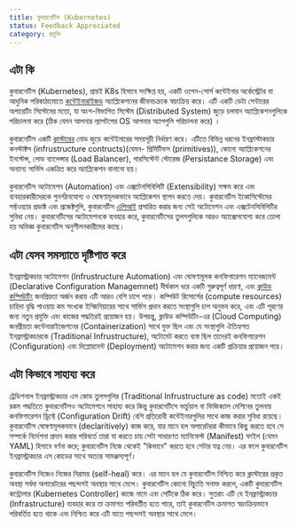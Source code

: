 ```yaml
---
title: কুবারনেটিস (Kubernetes)
status: Feedback Appreciated
category: প্রযুক্তি
---
```


## এটা কি

কুবারনেটিস (Kubernetes), প্রায়ই K8s হিসাবে সংক্ষিপ্ত হয়, একটি ওপেন-সোর্স কন্টেইনার অর্কেস্ট্রেটর যা আধুনিক পরিকাঠামোতে [কন্টেইনারাইজড](container.md) অ্যাপ্লিকেশনের জীবনচক্রকে স্বয়ংক্রিয় করে। এটি একটি ডেটা সেন্টারের অপারেটিং সিস্টেমের মতো, যা অংশ-বিভাগিত সিস্টেম (Distributed System) জুড়ে চলমান অ্যাপ্লিকেশনগুলিকে পরিচালনা করে (ঠিক যেমন আপনার ল্যাপটপের OS আপনার অ্যাপগুলি পরিচালনা করে) ‍।

কুবারনেটিস একটি [ক্লাস্টারের](cluster.md) নোড জুড়ে কন্টেইনারের সময়সূচী নির্ধারণ করে। এটিতে বিভিন্ন ধরনের ইনফ্রাস্টাকচার কনস্টাক্টস (infrustructure contructs)(যেমন- প্রিমিটিভস (primitives)), কোনো অ্যাপ্লিকেশনের ইনস্টেন্স, লোড ব্যালেন্সার (Load Balancer), পারসিস্টেন্ট স্টোরেজ (Persistance Storage) এবং অন্যান্য সার্ভিস একত্রিত করে অ্যাপ্লিকেশন বানানো হয়।

কুবারনেটিস অটোমেশন (Automation) এবং এক্সটেনসিবিলিটি (Extensibility) সক্ষম করে এবং ব্যবহারকারীদেরকে পুনর্গঠনযোগ্য ও ঘোষণামূলকভাবে অ্যাপ্লিকেশন স্থাপন করতে দেয়। কুবারনেটিস ইকোসিস্টেমের সফ্টওয়্যার প্রডাক্ট এবং প্রজেক্টগুলি, কুবারনেটিস [এপিআই](application-programming-interface.md) প্রসারিত করার জন্য সেই অটোমেশন এবং এক্সটেনসিবিলিটির সুবিধা নেয়। কুবারনেটিসের অটোমেশনকে ব্যবহার করে, কুবারনেটিসের তুলসগুলিকে আরও অ্যাক্সেসযোগ্য করে তোলা হয় অভিজ্ঞ কুবারনেটিস অনুশীলনকারীদের কাছে।

## এটা যেসব সমস্যাতে দৃষ্টিপাত করে

ইনফ্রাস্ট্রাকচার অটোমেশন (Infrustructure Automation) এবং ঘোষণামূলক কনফিগারেশন ম্যানেজমেন্ট (Declarative Configuration Managemnet) দীর্ঘকাল ধরে একটি গুরুত্বপূর্ণ ধারণা, এবং [ক্লাউড কম্পিউটিং](cloud-computing.md) জনপ্রিয়তা অর্জন করায় এটি আরও বেশি চাপে পড়ে। কম্পিউট রিসোর্সের (compute resources) চাহিদা বৃদ্ধি পাওয়ায় কম সংখ্যক ইন্জিনিয়ারের সাথে সার্ভিস প্রদান করতে সংস্থাগুলি চাপ অনুভব করে, এবং এটি পূরণের জন্য নতুন প্রযুক্তি এবং কাজের পদ্ধতিরই প্রয়োজন হয়। উপরন্তু, ক্লাউড কম্পিউটিং-এর (Cloud Computing) জনপ্রীয়তা কন্টেনারাইজেশনের (Containerization) সাথে যুক্ত ছিল এবং যে সংস্থাগুলি ঐতিহ্যগত ইনফ্রাস্ট্রাকচারকে (Traditional Infrustructure), অটোমেট করতে ব্যস্ত ছিল তাদেরই কনফিগারেশন (Configuration) এবং দিপ্লোয়মেন্ট (Deployment) অটোমেশন করার জন্য একটি প্রক্রিয়ার প্রয়োজন পরে।

## এটা কিভাবে সাহায্য করে

ট্রেডিশনাল ইনফ্রাস্ট্রাকচার এস কোড তুলসগুলির (Traditional Infrustructure as code) মতোই একই রকম পদ্ধতিতে কুবারনেটিসও অটোমেশনে সাহায্য করে কিন্তু কুবারনেটিসে ভার্চুয়াল বা ফিজিক্যাল মেশিনের তুলনায় কনফিগারেশন ড্রিফ্টে (Configuration Drift) বেশি প্রতিরোধী কন্টেইনারগুলির  সাথে কাজ করার সুবিধা রয়েছে।
কুবারনেটিস ঘোষণামূলকভাবে (declaritively) কাজ করে, যার মানে হল অপারেটররা কীভাবে কিছু করতে হবে সে সম্পর্কে নির্দেশনা প্রদান করার পরিবর্তে তারা যা করতে চায় সেটা সাধারণত ম্যানিফেস্ট (Manifest) ফাইল (যেমন YAML) হিসাবে বর্ণনা করে; কুবারনেটিস নিজে থেকেই "কিভাবে" করতে হবে সেটার যত্ন নেয়। এর ফলে কুবারনেটিস ইনফ্রাস্ট্রাকচার এস কোডের সাথে অত্যন্ত সামঞ্জস্যপূর্ণ।

কুবারনেটিস নিজেও নিজের নিরাময় (self-heal) করে। এর মানে হল যে কুবারনেটিস নিশ্চিত করে ক্লাস্টারের প্রকৃত অবস্থা সর্বদা অপারেটরের পছন্দসই অবস্থার সাথে মেলে। কুবারনেটিস কোনো বিচ্যুতি সনাক্ত করলে, একটি কুবারনেটিস কন্ট্রোলার (Kubernetes Controller) কাজে নামে এবং সেটিকে ঠিক করে। সুতরাং এটি যে ইনফ্রাস্ট্রাকচার (Infrastructure) ব্যবহার করে তা ক্রমাগত পরিবর্তীত হতে পারে, তাই কুবারনেটিস ক্রমাগত স্বয়ংক্রিয়ভাবে পরিবর্তিত হতে থাকে এবং নিশ্চিত করে এটি যাতে পছন্দসই অবস্থার সাথে মেলে।